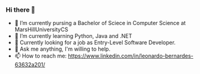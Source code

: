 ### Hi there 👋

- 🔭 I’m currently pursing a Bachelor of Sciece in Computer Science at MarsHillUniversityCS
- 🌱 I’m currently learning Python, Java and .NET
- 💼 Currently looking for a job as Entry-Level Software Developer.
- 💬 Ask me anything, I'm willing to help.
- 📫 How to reach me: https://www.linkedin.com/in/leonardo-bernardes-63632a201/
